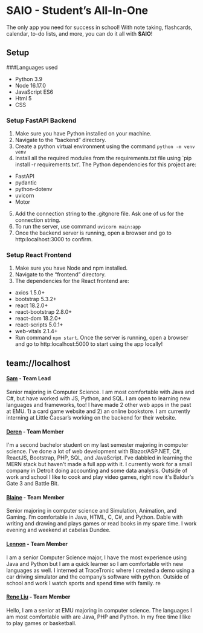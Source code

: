 # SAIO - Student’s All-In-One

The only app you need for success in school! With note taking, flashcards, calendar, to-do lists, and more, you can do it all with **SAIO**!

## Setup

###Languages used

- Python 3.9
- Node 16.17.0
- JavaScript ES6
- Html 5
- CSS

### Setup FastAPI Backend

1. Make sure you have Python installed on your machine.
2. Navigate to the “backend” directory.
3. Create a python virtual environment using the command `python -m venv venv`
4. Install all the required modules from the requirements.txt file using `pip install -r requirements.txt’. The Python dependencies for this project are:
  - FastAPI
  - pydantic
  - python-dotenv
  - uvicorn
  - Motor
5. Add the connection string to the .gitgnore file. Ask one of us for the connection string.
6. To run the server, use command `uvicorn main:app`
7. Once the backend server is running, open a browser and go to http:localhost:3000 to confirm.

### Setup React Frontend

1. Make sure you have Node and npm installed.
2. Navigate to the “frontend” directory.
3. The dependencies for the React frontend are:
  - axios 1.5.0+
  - bootstrap 5.3.2+
  - react 18.2.0+
  - react-bootstrap 2.8.0+
  - react-dom 18.2.0+
  - react-scripts 5.0.1+
  - web-vitals 2.1.4+
  - Run command `npm start`.
Once the server is running, open a browser and go to http:localhost:5000 to start using the app locally!

## team://localhost

#### [Sam](https://github.com/srstone20) - Team Lead

Senior majoring in Computer Science. I am most comfortable with Java and C#, but have worked with JS, Python, and SQL. I am open to learning new languages and frameworks, too! I have made 2 other web apps in the past at EMU. 1) a card game website and 2) an online bookstore. I am currently interning at Little Caesar’s working on the backend for their website.

#### [Deren](https://github.com/DerenB) - Team Member

I'm a second bachelor student on my last semester majoring in computer science. I've done a lot of web development with Blazor/ASP.NET, C#, ReactJS, Bootstrap, PHP, SQL, and JavaScript. I've dabbled in learning the MERN stack but haven't made a full app with it. I currently work for a small company in Detroit doing accounting and some data analysis. Outside of work and school I like to cook and play video games, right now it's Baldur's Gate 3 and Battle Bit.

#### [Blaine](https://github.com/bpain96) - Team Member

Senior majoring in computer science and Simulation, Animation, and Gaming. I’m comfortable in Java, HTML, C, C#, and Python. Dable with writing and drawing and plays games or read books in my spare time. I work evening and weekend at cabelas Dundee.

#### [Lennon](https://pages.github.com/) - Team Member

I am a senior Computer Science major, I have the most experience using Java and Python but I am a quick learner so I am comfortable with new languages as well. I interned at TraceTronic where I created a demo using a car driving simulator and the company’s software with python. Outside of school and work I watch sports and spend time with family.
re
#### [Rene Liu](https://github.com/rliu13) - Team Member

Hello, I am a senior at EMU majoring in computer science. The languages I am most comfortable with are Java, PHP and Python. In my free time I like to play games or basketball.
